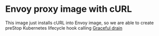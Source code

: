 # Envoy proxy image with cURL

This image just installs cURL into Envoy image, so we are able to create preStop Kubernetes lifecycle hook calling [Graceful drain](https://www.envoyproxy.io/docs/envoy/latest/operations/admin#post--drain_listeners?graceful)
